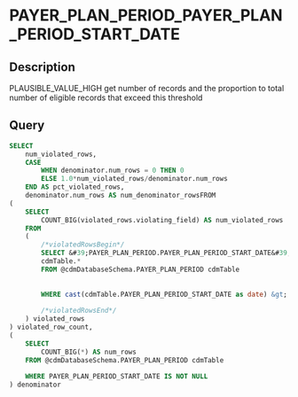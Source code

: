 



# PAYER_PLAN_PERIOD_PAYER_PLAN_PERIOD_START_DATE



## Description
PLAUSIBLE_VALUE_HIGH
get number of records and the proportion to total number of eligible records that exceed this threshold



## Query
```sql
SELECT 
	num_violated_rows, 
	CASE 
		WHEN denominator.num_rows = 0 THEN 0 
		ELSE 1.0*num_violated_rows/denominator.num_rows 
	END AS pct_violated_rows, 
  	denominator.num_rows AS num_denominator_rowsFROM
(
	SELECT 
		COUNT_BIG(violated_rows.violating_field) AS num_violated_rows
	FROM
	(
		/*violatedRowsBegin*/
		SELECT &#39;PAYER_PLAN_PERIOD.PAYER_PLAN_PERIOD_START_DATE&#39; AS violating_field, 
		cdmTable.*
    	FROM @cdmDatabaseSchema.PAYER_PLAN_PERIOD cdmTable
    		
    		
      	WHERE cast(cdmTable.PAYER_PLAN_PERIOD_START_DATE as date) &gt; cast(DATEADD(dd,1,GETDATE()) as date)
    	
		/*violatedRowsEnd*/
	) violated_rows
) violated_row_count,
(
	SELECT 
		COUNT_BIG(*) AS num_rows
	FROM @cdmDatabaseSchema.PAYER_PLAN_PERIOD cdmTable
		
  	WHERE PAYER_PLAN_PERIOD_START_DATE IS NOT NULL
) denominator
```

